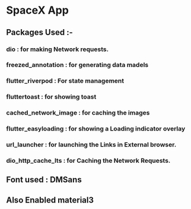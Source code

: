 # SpaceX App

## Packages Used :-

### dio : for making Network requests.

### freezed_annotation : for generating data madels

### flutter_riverpod : For state management

### fluttertoast : for showing toast

### cached_network_image : for caching the images

### flutter_easyloading : for showing a Loading indicator overlay

### url_launcher : for launching the Links in External browser.

### dio_http_cache_lts : for Caching the Network Requests.

## Font used : DMSans

## Also Enabled material3
